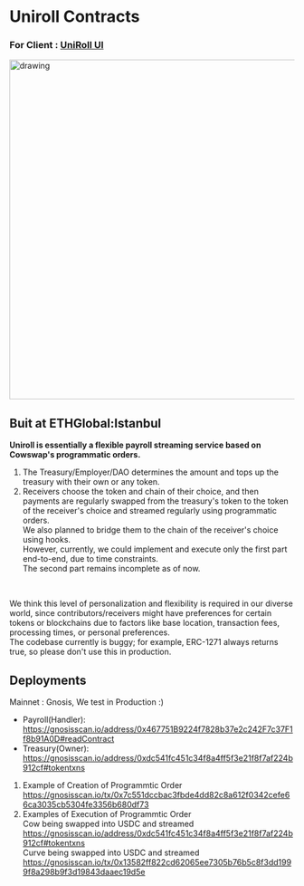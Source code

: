 # Uniroll Contracts
### For Client : [UniRoll UI](https://github.com/karooolis/uniroll-ui) 
<img src="https://github.com/abhishekvispute/uniroll-contracts/assets/46760063/cf55f79f-b781-4051-8373-49516415664c" alt="drawing" width="600"/>

## Buit at ETHGlobal:Istanbul 

**Uniroll is essentially a flexible payroll streaming service based on Cowswap's programmatic orders.**</br>

1. The Treasury/Employer/DAO determines the amount and tops up the treasury with their own or any token.</br> 
2. Receivers choose the token and chain of their choice, and then payments are regularly swapped from the treasury's token to the token of the receiver's choice and streamed regularly using programmatic orders.</br> 
We also planned to bridge them to the chain of the receiver's choice using hooks.</br> 
However, currently, we could implement and execute only the first part end-to-end, due to time constraints. </br>
The second part remains incomplete as of now. </br>
</br>

We think this level of personalization and flexibility is required in our diverse world, since contributors/receivers might have preferences for certain tokens or blockchains due to factors like base location, transaction fees, processing times, or personal preferences. </br>
The codebase currently is buggy; for example, ERC-1271 always returns true, so please don't use this in production. </br>



## Deployments

Mainnet : Gnosis, We test in Production :) </br>
- Payroll(Handler): https://gnosisscan.io/address/0x467751B9224f7828b37e2c242F7c37F1f8b91A0D#readContract </br>
- Treasury(Owner): https://gnosisscan.io/address/0xdc541fc451c34f8a4ff5f3e21f8f7af224b912cf#tokentxns </br>

1. Example of Creation of Programmtic Order </br>
https://gnosisscan.io/tx/0x7c551dccbac3fbde4dd82c8a612f0342cefe66ca3035cb5304fe3356b680df73 </br>
2. Examples of Execution of Programmtic Order  </br>
Cow being swapped into USDC and streamed </br>
https://gnosisscan.io/address/0xdc541fc451c34f8a4ff5f3e21f8f7af224b912cf#tokentxns </br>
Curve being swapped into USDC and streamed </br>
https://gnosisscan.io/tx/0x13582ff822cd62065ee7305b76b5c8f3dd1999f8a298b9f3d19843daaec19d5e </br>
